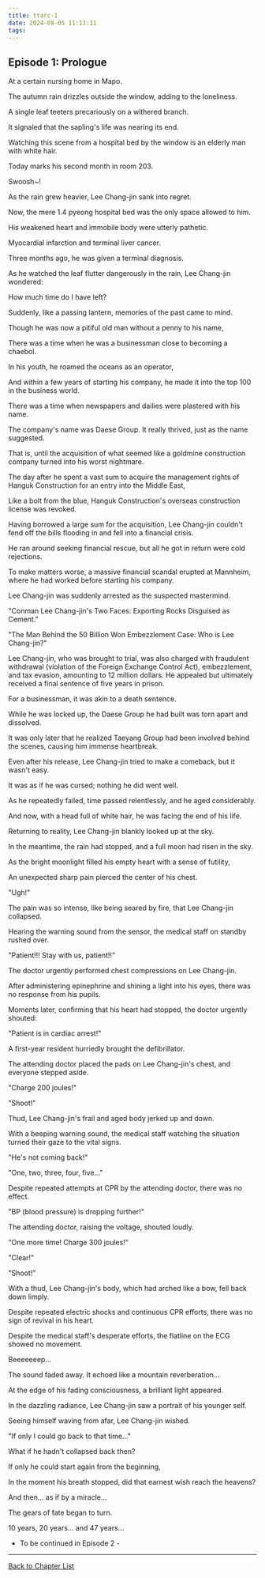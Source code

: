 ```yaml
---
title: ttarc-1
date: 2024-08-05 11:13:11
tags:
---
```


## Episode 1: Prologue

At a certain nursing home in Mapo.

The autumn rain drizzles outside the window, adding to the loneliness.

A single leaf teeters precariously on a withered branch.

It signaled that the sapling's life was nearing its end.

Watching this scene from a hospital bed by the window is an elderly man with white hair.

Today marks his second month in room 203.

Swoosh~!

As the rain grew heavier, Lee Chang-jin sank into regret.

Now, the mere 1.4 pyeong hospital bed was the only space allowed to him.

His weakened heart and immobile body were utterly pathetic.

Myocardial infarction and terminal liver cancer.

Three months ago, he was given a terminal diagnosis.

As he watched the leaf flutter dangerously in the rain, Lee Chang-jin wondered:

How much time do I have left?

Suddenly, like a passing lantern, memories of the past came to mind.

Though he was now a pitiful old man without a penny to his name,

There was a time when he was a businessman close to becoming a chaebol.

In his youth, he roamed the oceans as an operator,

And within a few years of starting his company, he made it into the top 100 in the business world.

There was a time when newspapers and dailies were plastered with his name.

The company's name was Daese Group. It really thrived, just as the name suggested.

That is, until the acquisition of what seemed like a goldmine construction company turned into his worst nightmare.

The day after he spent a vast sum to acquire the management rights of Hanguk Construction for an entry into the Middle East,

Like a bolt from the blue, Hanguk Construction's overseas construction license was revoked.

Having borrowed a large sum for the acquisition, Lee Chang-jin couldn't fend off the bills flooding in and fell into a financial crisis.

He ran around seeking financial rescue, but all he got in return were cold rejections.

To make matters worse, a massive financial scandal erupted at Mannheim, where he had worked before starting his company.

Lee Chang-jin was suddenly arrested as the suspected mastermind.

"Conman Lee Chang-jin's Two Faces: Exporting Rocks Disguised as Cement."

"The Man Behind the 50 Billion Won Embezzlement Case: Who is Lee Chang-jin?"

Lee Chang-jin, who was brought to trial, was also charged with fraudulent withdrawal (violation of the Foreign Exchange Control Act), embezzlement, and tax evasion, amounting to 12 million dollars. He appealed but ultimately received a final sentence of five years in prison.

For a businessman, it was akin to a death sentence.

While he was locked up, the Daese Group he had built was torn apart and dissolved.

It was only later that he realized Taeyang Group had been involved behind the scenes, causing him immense heartbreak.

Even after his release, Lee Chang-jin tried to make a comeback, but it wasn't easy.

It was as if he was cursed; nothing he did went well.

As he repeatedly failed, time passed relentlessly, and he aged considerably.

And now, with a head full of white hair, he was facing the end of his life.

Returning to reality, Lee Chang-jin blankly looked up at the sky.

In the meantime, the rain had stopped, and a full moon had risen in the sky.

As the bright moonlight filled his empty heart with a sense of futility,

An unexpected sharp pain pierced the center of his chest.

"Ugh!"

The pain was so intense, like being seared by fire, that Lee Chang-jin collapsed.

Hearing the warning sound from the sensor, the medical staff on standby rushed over.

"Patient!!! Stay with us, patient!!"

The doctor urgently performed chest compressions on Lee Chang-jin.

After administering epinephrine and shining a light into his eyes, there was no response from his pupils.

Moments later, confirming that his heart had stopped, the doctor urgently shouted:

"Patient is in cardiac arrest!"

A first-year resident hurriedly brought the defibrillator.

The attending doctor placed the pads on Lee Chang-jin's chest, and everyone stepped aside.

"Charge 200 joules!"

"Shoot!"

Thud, Lee Chang-jin's frail and aged body jerked up and down.

With a beeping warning sound, the medical staff watching the situation turned their gaze to the vital signs.

"He's not coming back!"

"One, two, three, four, five..."

Despite repeated attempts at CPR by the attending doctor, there was no effect.

"BP (blood pressure) is dropping further!"

The attending doctor, raising the voltage, shouted loudly.

"One more time! Charge 300 joules!"

"Clear!"

"Shoot!"

With a thud, Lee Chang-jin's body, which had arched like a bow, fell back down limply.

Despite repeated electric shocks and continuous CPR efforts, there was no sign of revival in his heart.

Despite the medical staff's desperate efforts, the flatline on the ECG showed no movement.

Beeeeeeep...

The sound faded away. It echoed like a mountain reverberation...

At the edge of his fading consciousness, a brilliant light appeared.

In the dazzling radiance, Lee Chang-jin saw a portrait of his younger self.

Seeing himself waving from afar, Lee Chang-jin wished.

"If only I could go back to that time..."

What if he hadn't collapsed back then?

If only he could start again from the beginning,

In the moment his breath stopped, did that earnest wish reach the heavens?

And then... as if by a miracle...

The gears of fate began to turn.

10 years, 20 years... and 47 years...

- To be continued in Episode 2 -


----

[Back to Chapter List](/ttarc/)
